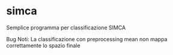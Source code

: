 # simca
Semplice programma per classificazione SIMCA

Bug Noti:
La classificazione con preprocessing mean non mappa correttamente lo spazio finale

